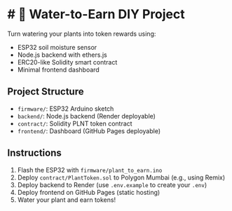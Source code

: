 # # 🌱 Water-to-Earn DIY Project

Turn watering your plants into token rewards using:
- ESP32 soil moisture sensor
- Node.js backend with ethers.js
- ERC20-like Solidity smart contract
- Minimal frontend dashboard

## Project Structure
- `firmware/`: ESP32 Arduino sketch
- `backend/`: Node.js backend (Render deployable)
- `contract/`: Solidity PLNT token contract
- `frontend/`: Dashboard (GitHub Pages deployable)

## Instructions
1. Flash the ESP32 with `firmware/plant_to_earn.ino`
2. Deploy `contract/PlantToken.sol` to Polygon Mumbai (e.g., using Remix)
3. Deploy backend to Render (use `.env.example` to create your `.env`)
4. Deploy frontend on GitHub Pages (static hosting)
5. Water your plant and earn tokens!
